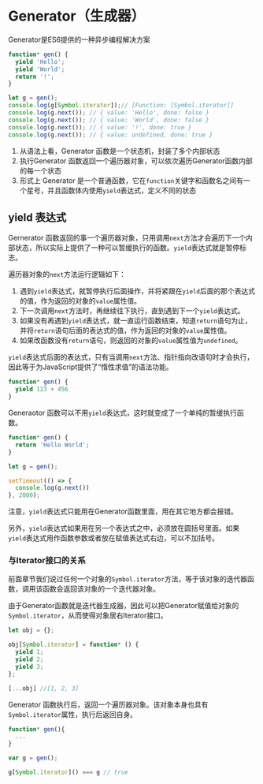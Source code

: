 # Generator（生成器）

Generator是ES6提供的一种异步编程解决方案

```js
function* gen() {
  yield 'Hello';
  yield 'World';
  return '!';
}

let g = gen();
console.log(g[Symbol.iterator]);// [Function: [Symbol.iterator]]
console.log(g.next()); // { value: 'Hello', done: false }
console.log(g.next()); // { value: 'World', done: false }
console.log(g.next()); // { value: '!', done: true }
console.log(g.next()); // { value: undefined, done: true }
```

1. 从语法上看，Generator 函数是一个状态机，封装了多个内部状态
2. 执行Generator 函数返回一个遍历器对象，可以依次遍历Generator函数内部的每一个状态
3. 形式上 Generator 是一个普通函数，它在`function`关键字和函数名之间有一个星号，并且函数体内使用`yield`表达式，定义不同的状态

## yield 表达式

Gernerator 函数返回的事一个遍历器对象，只用调用`next`方法才会遍历下一个内部状态，所以实际上提供了一种可以暂缓执行的函数。`yield`表达式就是暂停标志。

遍历器对象的`next`方法运行逻辑如下：
1. 遇到`yield`表达式，就暂停执行后面操作，并将紧跟在`yield`后面的那个表达式的值，作为返回的对象的`value`属性值。
2. 下一次调用`next`方法时，再继续往下执行，直到遇到下一个`yield`表达式。
3. 如果没有再遇到`yield`表达式，就一直运行函数结束，知道`return`语句为止，并将`return`语句后面的表达式的值，作为返回的对象的`value`属性值。
4. 如果改函数没有`return`语句，则返回的对象的`value`属性值为`undefined`。

`yield`表达式后面的表达式，只有当调用`next`方法、指针指向改语句时才会执行，因此等于为JavaScript提供了“惰性求值”的语法功能。

```js
function* gen() {
  yield 123 + 456
}
```

Generaotor 函数可以不用`yield`表达式，这时就变成了一个单纯的暂缓执行函数。

```js
function* gen() {
  return 'Hello World';
}

let g = gen();

setTimeout(() => {
  console.log(g.next())
}, 2000);
```

注意，`yield`表达式只能用在Generator函数里面，用在其它地方都会报错。

另外，`yield`表达式如果用在另一个表达式之中，必须放在圆括号里面。如果`yield`表达式用作函数参数或者放在赋值表达式右边，可以不加括号。

### 与Iterator接口的关系

前面章节我们说过任何一个对象的`Symbol.iterator`方法，等于该对象的迭代器函数，调用该函数会返回该对象的一个迭代器对象。

由于Generator函数就是迭代器生成器，因此可以把Generator赋值给对象的`Symbol.iterator`，从而使得对象居右Iterator接口。

```js
let obj = {};

obj[Symbol.iterator] = function* () {
  yield 1;
  yield 2;
  yield 3;
};

[...obj] //[1, 2, 3]
```

Generator 函数执行后，返回一个遍历器对象。该对象本身也具有`Symbol.iterator`属性，执行后返回自身。

```js
function* gen(){
  ...
}

var g = gen();

g[Symbol.iterator]() === g // true
```